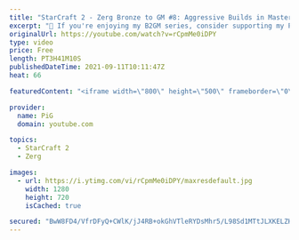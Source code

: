 ```yaml
---
title: "StarCraft 2 - Zerg Bronze to GM #8: Aggressive Builds in Masters 3 (B2GM)"
excerpt: "🐷 If you're enjoying my B2GM series, consider supporting my Patreon: https://www.patreon.com/PiGSC2 0:00 Masters 3 Plan 5:48 Game 1 vs Terran 19:43 Game 2 vs Terran 35:42 Game 3 vs Terran 49:40 Game 4 vs Zerg 52:13 Game 5 vs Terran 1:05:07 Game 6 vs Terran 1:14:05 Viewer questions 1:24:57 Game 7 vs"
originalUrl: https://youtube.com/watch?v=rCpmMe0iDPY
type: video
price: Free
length: PT3H41M10S
publishedDateTime: 2021-09-11T10:11:47Z
heat: 66

featuredContent: "<iframe width=\"800\" height=\"500\" frameborder=\"0\" src=\"https://www.youtube.com/embed/rCpmMe0iDPY\" allow=\"accelerometer; autoplay; encrypted-media; gyroscope; picture-in-picture\" allowfullscreen></iframe>"

provider:
  name: PiG
  domain: youtube.com

topics:
  - StarCraft 2
  - Zerg

images:
  - url: https://i.ytimg.com/vi/rCpmMe0iDPY/maxresdefault.jpg
    width: 1280
    height: 720
    isCached: true

secured: "BwW8FD4/VfrDFyQ+CWlK/jJ4RB+okGhVTleRYDsMhr5/L98Sd1MTtJLXKELZHTckFRkwK2/HIfa4ZmT/HmYhcHFIkLMuYhKCEtjD4EgGNKThQjIO392M0WOe2NYTVdTuNYyfKX86Sr95ayW2Vv6IodHD9uH334y8b7yZc0efiPpFFgT443ooHUn/FehZEmawmOhI3RSCvF+sB33DE9WbVmPEk4roC7fjPprcI6UHoytFDlx0fb2OLGNgsjsbTArCsSUlf4xSs8R9BplQkYsFjFaSYeqhPi5PuhfiKRA/Wj5Q8uMGxlaMzkY8uM4gqnmH6KwO3uOlT1Jv7Cn3y9HrjXVaQS33T/AujTD1xySItOdbWftUHX8M2t/YsjzEdTm+GyYXPTo3fbkml1P+6BXsStYbN1Z2u6Ph08gONjdR6vw=;qcASlNUccm69JaXOV+7oyg=="
---
```


